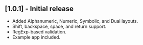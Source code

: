 ## [1.0.1] - Initial release

- Added Alphanumeric, Numeric, Symbolic, and Dual layouts.
- Shift, backspace, space, and return support.
- RegExp-based validation.
- Example app included.

